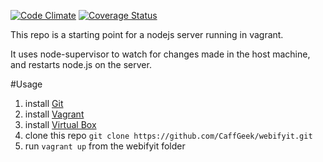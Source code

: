 [![Code Climate](https://codeclimate.com/github/CaffGeek/webifyit/badges/gpa.svg)](https://codeclimate.com/github/CaffGeek/webifyit)
[![Coverage Status](https://coveralls.io/repos/CaffGeek/webifyit/badge.svg?branch=master&service=github)](https://coveralls.io/github/CaffGeek/webifyit?branch=master)

This repo is a starting point for a nodejs server running in vagrant.

It uses node-supervisor to watch for changes made in the host machine, and restarts node.js on the server.

#Usage
1. install [Git](https://git-scm.com/book/en/v2/Getting-Started-Installing-Git)
2. install [Vagrant](http://vagrantup.com)
3. install [Virtual Box](https://www.virtualbox.org)
4. clone this repo `git clone https://github.com/CaffGeek/webifyit.git`
5. run `vagrant up` from the webifyit folder
